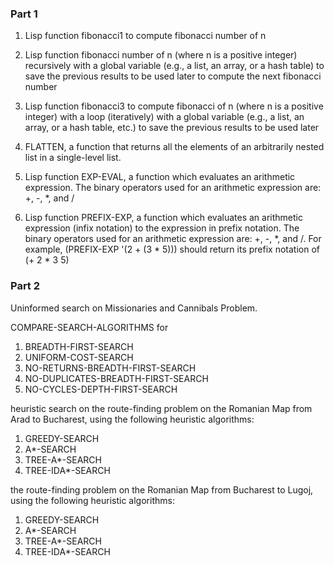 ﻿### Part 1
1) Lisp function fibonacci1 to compute fibonacci number of n

2) Lisp function fibonacci number of n (where n is a positive integer) recursively with a global variable (e.g., a list, an array, or a hash table) to save the previous results to be used later to compute the next fibonacci number

3) Lisp function fibonacci3 to compute fibonacci of n (where n is a positive integer) with a loop (iteratively) with a global variable (e.g., a list, an array, or a hash table, etc.) to save the previous results to be used later

4) FLATTEN, a function that returns all the elements of an arbitrarily nested list in a single-level list.

5) Lisp function EXP-EVAL, a function which evaluates an arithmetic expression. The binary operators used for an arithmetic expression are: +, -, *, and /

6) Lisp function PREFIX-EXP, a function which evaluates an arithmetic expression (infix notation) to the expression in prefix notation. The binary operators used for an arithmetic expression are: +, -, *, and /. For example, (PREFIX-EXP '(2 + (3 * 5))) should return its prefix notation of (+  2  *  3  5)


### Part 2
Uninformed search on Missionaries and Cannibals Problem.

COMPARE-SEARCH-ALGORITHMS for

1) BREADTH-FIRST-SEARCH
2) UNIFORM-COST-SEARCH
3) NO-RETURNS-BREADTH-FIRST-SEARCH
4) NO-DUPLICATES-BREADTH-FIRST-SEARCH
5) NO-CYCLES-DEPTH-FIRST-SEARCH


heuristic search on the route-finding problem on the Romanian Map from Arad to Bucharest, using the following heuristic algorithms:		

1) GREEDY-SEARCH
2) A*-SEARCH
3) TREE-A*-SEARCH
4) TREE-IDA*-SEARCH


the route-finding problem on the Romanian Map from Bucharest to Lugoj, using the following heuristic algorithms:		

1) GREEDY-SEARCH
2) A*-SEARCH
3) TREE-A*-SEARCH
4) TREE-IDA*-SEARCH

